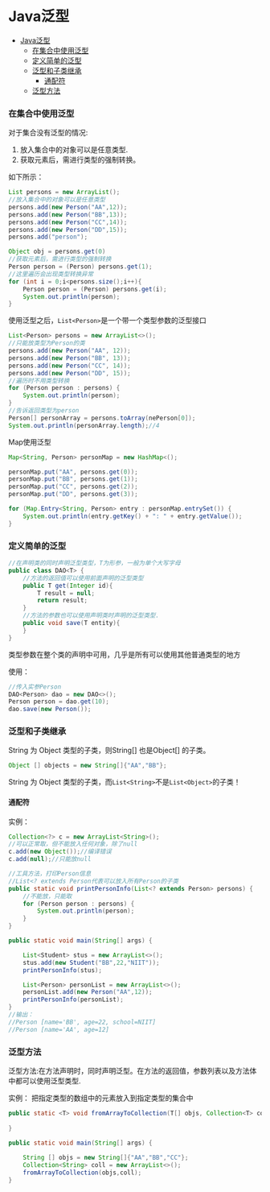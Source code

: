 # Java泛型

- [Java泛型](#java泛型)
    - [在集合中使用泛型](#在集合中使用泛型)
    - [定义简单的泛型](#定义简单的泛型)
    - [泛型和子类继承](#泛型和子类继承)
      - [通配符](#通配符)
    - [泛型方法](#泛型方法)

### 在集合中使用泛型

对于集合没有泛型的情况:

1. 放入集合中的对象可以是任意类型.
2. 获取元素后，需进行类型的强制转换。  

如下所示：
```java
List persons = new ArrayList();
//放入集合中的对象可以是任意类型
persons.add(new Person("AA",12));
persons.add(new Person("BB",13));
persons.add(new Person("CC",14));
persons.add(new Person("DD",15));
persons.add("person");

Object obj = persons.get(0)
//获取元素后，需进行类型的强制转换
Person person = (Person) persons.get(1);
//这里遍历会出现类型转换异常
for (int i = 0;i<persons.size();i++){
    Person person = (Person) persons.get(i);
    System.out.println(person);
}
```
使用泛型之后，`List<Person>`是一个带一个类型参数的泛型接口
```java
List<Person> persons = new ArrayList<>();
//只能放类型为Person的类
persons.add(new Person("AA", 12));
persons.add(new Person("BB", 13));
persons.add(new Person("CC", 14));
persons.add(new Person("DD", 15));
//遍历时不用类型转换
for (Person person : persons) {
    System.out.println(person);
}
//告诉返回类型为person
Person[] personArray = persons.toArray(nePerson[0]);
System.out.println(personArray.length);//4
```
Map使用泛型
```java
Map<String, Person> personMap = new HashMap<();

personMap.put("AA", persons.get(0));
personMap.put("BB", persons.get(1));
personMap.put("CC", persons.get(2));
personMap.put("DD", persons.get(3));

for (Map.Entry<String, Person> entry : personMap.entrySet()) {
    System.out.println(entry.getKey() + ": " + entry.getValue());
}
```
### 定义简单的泛型

```java
//在声明类的同时声明泛型类型，T为形参，一般为单个大写字母
public class DAO<T> {
    //方法的返回值可以使用前面声明的泛型类型
    public T get(Integer id){
        T result = null;
        return result;
    }
    //方法的参数也可以使用声明类时声明的泛型类型.
    public void save(T entity){
    }
}
```
类型参数在整个类的声明中可用，几乎是所有可以使用其他普通类型的地方

使用：
```java
//传入实参Person
DAO<Person> dao = new DAO<>();
Person person = dao.get(10);
dao.save(new Person());
```
### 泛型和子类继承
String 为 Object 类型的子类，则String[] 也是Object[] 的子类。
```java
Object [] objects = new String[]{"AA","BB"};
```
String 为 Object 类型的子类，而`List<String>`不是`List<Object>`的子类！

#### 通配符
实例：
```java
Collection<?> c = new ArrayList<String>();
//可以正常取，但不能放入任何对象，除了null 
c.add(new Object());//编译错误
c.add(null);//只能放null
```
```java
//工具方法，打印Person信息
//List<? extends Person代表可以放入所有Person的子类
public static void printPersonInfo(List<? extends Person> persons) {
    //不能放，只能取
    for (Person person : persons) {
        System.out.println(person);
    }
}

public static void main(String[] args) {

    List<Student> stus = new ArrayList<>();
    stus.add(new Student("BB",22,"NIIT"));
    printPersonInfo(stus);

    List<Person> personList = new ArrayList<>();
    personList.add(new Person("AA",12));
    printPersonInfo(personList);
}
//输出：
//Person [name='BB', age=22, school=NIIT]
//Person [name='AA', age=12]
```
### 泛型方法
泛型方法:在方法声明时，同时声明泛型。在方法的返回值，参数列表以及方法体中都可以使用泛型类型.

实例：
把指定类型的数组中的元素放入到指定类型的集合中
```java
public static <T> void fromArrayToCollection(T[] objs, Collection<T> coll){
        
}

public static void main(String[] args) {
        
    String [] objs = new String[]{"AA","BB","CC"};
    Collection<String> coll = new ArrayList<>();
    fromArrayToCollection(objs,coll);
}
```

